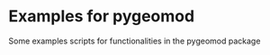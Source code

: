 Examples for pygeomod
=====================

Some examples scripts for functionalities in the pygeomod package
